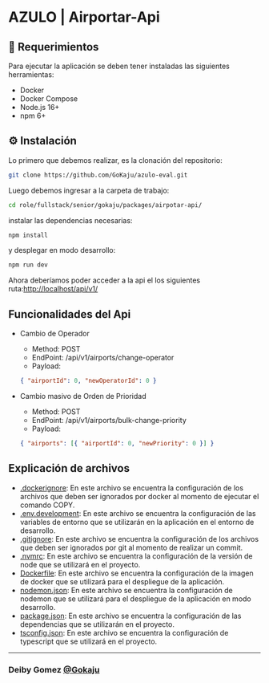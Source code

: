 # AZULO | Airportar-Api

## 📌 Requerimientos

Para ejecutar la aplicación se deben tener instaladas las siguientes herramientas:

- Docker
- Docker Compose
- Node.js 16+
- npm 6+

## ⚙️ Instalación

Lo primero que debemos realizar, es la clonación del repositorio:

```bash
git clone https://github.com/GoKaju/azulo-eval.git
```

Luego debemos ingresar a la carpeta de trabajo:

```bash
cd role/fullstack/senior/gokaju/packages/airpotar-api/
```

instalar las dependencias necesarias:

```bash
npm install
```

y desplegar en modo desarrollo:

```bash
npm run dev
```

Ahora deberíamos poder acceder a la api el los siguientes ruta:[http://localhost/api/v1/](http://localhost/api/v1/)

## Funcionalidades del Api

- Cambio de Operador

  - Method: POST
  - EndPoint: /api/v1/airports/change-operator
  - Payload:

  ```json
  { "airportId": 0, "newOperatorId": 0 }
  ```

- Cambio masivo de Orden de Prioridad

  - Method: POST
  - EndPoint: /api/v1/airports/bulk-change-priority
  - Payload:

  ```json
  { "airports": [{ "airportId": 0, "newPriority": 0 }] }
  ```

## Explicación de archivos

- [.dockerignore](.dockerignore): En este archivo se encuentra la configuración de los archivos que deben ser ignorados por docker al momento de ejecutar el comando COPY.
- [.env.development](.env.development): En este archivo se encuentra la configuración de las variables de entorno que se utilizarán en la aplicación en el entorno de desarrollo.
- [.gitignore](.gitignore): En este archivo se encuentra la configuración de los archivos que deben ser ignorados por git al momento de realizar un commit.
- [.nvmrc](.nvmrc): En este archivo se encuentra la configuración de la versión de node que se utilizará en el proyecto.
- [Dockerfile](Dockerfile): En este archivo se encuentra la configuración de la imagen de docker que se utilizará para el despliegue de la aplicación.
- [nodemon.json](nodemon.json): En este archivo se encuentra la configuración de nodemon que se utilizará para el despliegue de la aplicación en modo desarrollo.
- [package.json](package.json): En este archivo se encuentra la configuración de las dependencias que se utilizarán en el proyecto.
- [tsconfig.json](tsconfig.json): En este archivo se encuentra la configuración de typescript que se utilizará en el proyecto.

---

### Deiby Gomez [@Gokaju](https://github.com/GoKaju)
